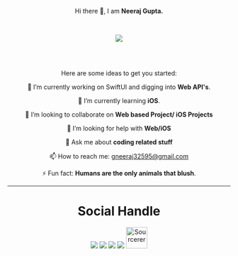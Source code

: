 <p align="center">Hi there 👋, I am <b>Neeraj Gupta.</b></p>
<br>

<p align="center"><img src="https://neeraj3508.gitlab.io/hero/Neeraj3508.png"</p>

<br><br>

<p align="center">
Here are some ideas to get you started:

<p align="center">🔭 I’m currently working on SwiftUI and digging into <b>Web API's</b>.</p>

<p align="center">🌱 I’m currently learning <b>iOS</b>.</p>

<p align="center">👯 I’m looking to collaborate on <b>Web based Project/ iOS Projects</b>

<p align="center">🤔 I’m looking for help with <b>Web/iOS</b></p>

<p align="center">💬 Ask me about <b>coding related stuff</b></p>

<p align="center">📫 How to reach me: <a href="mailto : gneeraj32595@gmail.com">gneeraj32595@gmail.com</a></p>

<p align="center">⚡ Fun fact: <b>Humans are the only animals that blush</b>.
</p>
<hr>

<div align="center">
<h1 align="center">Social Handle</h1>
<a href="https://www.instagram.com/_neeraj.gupta_/" target="_blank"><img src="https://img.icons8.com/fluent/48/000000/instagram-new.png"/></a>
<a href="https://twitter.com/_neeraj2001_" target="_blank"><img src="https://img.icons8.com/fluent/48/000000/twitter.png"/></a>
<a href="mailto: gneeraj32595@gmail.com" target="_blank"><img src="https://img.icons8.com/fluent/48/000000/gmail.png"/></a>
<a href="https://codepen.io/dashboard?type=VIEW&opts_itemType=PEN&opts_searchTerm=null&opts_order=RELEVANCE&opts_depth=EVERYTHING&opts_showForks=true&opts_filter=all&opts_orderBy=ID&opts_orderDirection=0&opts_tag=null&displayType=GRID&previewType=IFRAME&activeType=PEN" target="_blank"><img src="https://img.icons8.com/ios-filled/48/000000/codepen.png"/></a>
 <a href="https://sourcerer.io/neeraj3508"><img src="https://sourcerer.io/icons/logo-sharing.svg"height="48px" alt="Sourcerer"></a>
</div>
<br><br>
<div align="center">
<a href="https://sourcerer.io/neeraj3508"><img src="https://img.shields.io/badge/HTML-98%20commits-orange.svg" alt=""></a>
<a href="https://sourcerer.io/neeraj3508"><img src="https://img.shields.io/badge/CSS-80%20commits-orange.svg" alt=""></a>
<a href="https://sourcerer.io/neeraj3508"><img src="https://img.shields.io/badge/JavaScript-60%20commits-orange.svg" alt=""></a>
<a href="https://sourcerer.io/neeraj3508"><img src="https://img.shields.io/badge/Swift-20%20commits-orange.svg" alt=""></a>
<a href="https://sourcerer.io/neeraj3508"><img src="https://img.shields.io/badge/Python-5%20commits-orange.svg" alt=""></a>
<a href="https://sourcerer.io/neeraj3508"><img src="https://img.shields.io/badge/C-4%20commits-orange.svg" alt=""></a>
<a href="https://sourcerer.io/neeraj3508"><img src="https://img.shields.io/badge/Java-1%20commits-orange.svg" alt=""></a>
</div>
